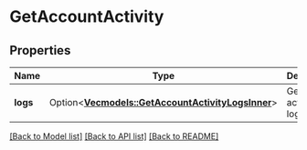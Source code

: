 # GetAccountActivity

## Properties

Name | Type | Description | Notes
------------ | ------------- | ------------- | -------------
**logs** | Option<[**Vec<models::GetAccountActivityLogsInner>**](getAccountActivity_logs_inner.md)> | Get user activity logs | [optional]

[[Back to Model list]](../README.md#documentation-for-models) [[Back to API list]](../README.md#documentation-for-api-endpoints) [[Back to README]](../README.md)


